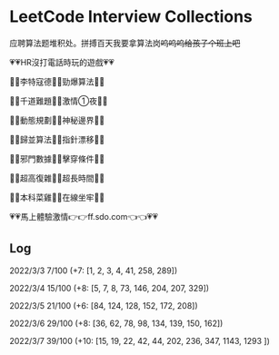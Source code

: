# LeetCode Interview Collections

应聘算法题堆积处。拼搏百天我要拿算法岗~~呜呜呜给孩子个班上吧~~


💗💗HR沒打電話時玩的遊戲💗💗  

🧡💛李特寇德💚💙勁爆算法💜🤎

💛💚千道難題💙💜激情①夜🤎🧡

💚💙動態規劃💜🤎神秘邊界🧡💛

💙💜歸並算法🤎🧡指針漂移💛💚

💜🤎邪門數據🧡💛擊穿條件💚💙

🤎🧡超高復雜💛💚超長時間💙💜

🧡💛本科菜雞💚💙在線坐牢💜🤎

💗💗馬上體驗激情👉👉ff.sdo.com👈👈💗💗


## Log
2022/3/3 7/100 (+7: [1, 2, 3, 4, 41, 258, 289])  

2022/3/4 15/100 (+8: [5, 7, 8, 73, 146, 204, 207, 329])  

2022/3/5 21/100 (+6: [84, 124, 128, 152, 172, 208])

2022/3/6 29/100 (+8: [36, 62, 78, 98, 134, 139, 150, 162])

2022/3/7 39/100 (+10: [15, 19, 22, 42, 44, 202, 236, 347, 1143, 1293
])